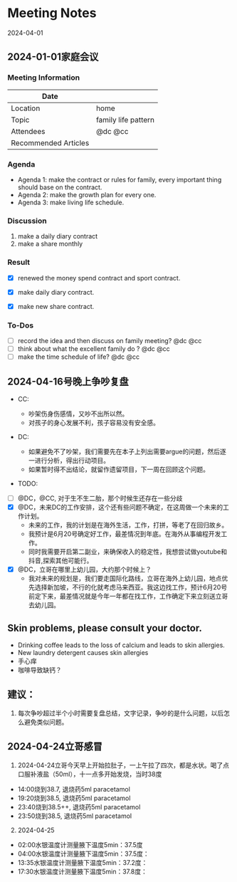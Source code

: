 # Meeting Notes
2024-04-01 


## 2024-01-01家庭会议
### Meeting Information
| Date                 |                                        |
| ---                  | ---                                    |
| Location             | home                                   |
| Topic                | family life pattern                    |
| Attendees            | @dc @cc                                |
| Recommended Articles |                                        |


### Agenda
- Agenda 1: make the contract or rules for family, every important thing should base on the contract.
- Agenda 2: make the growth plan for every one.
- Agenda 3: make living life schedule.

### Discussion
1. make a daily diary contract
2. make a share monthly

### Result
- [x] renewed the money spend contract and sport contract.
- [x] make daily diary contract.
- [x] make new share contract.


### To-Dos
- [ ] record the idea and then discuss on family meeting? @dc @cc
- [ ] think about what the excellent family do ? @dc @cc
- [ ] make the time schedule of life? @dc @cc

## 2024-04-16号晚上争吵复盘
- CC:
  - 吵架伤身伤感情，又吵不出所以然。
  - 对孩子的身心发展不利，孩子容易没有安全感。
- DC:
  - 如果避免不了吵架，我们需要先在本子上列出需要argue的问题，然后逐一进行分析，得出行动项目。
  - 如果暂时得不出结论，就留作遗留项目，下一周在回顾这个问题。


- TODO: 
- [ ] @DC，@CC, 对于生不生二胎，那个时候生还存在一些分歧
- [x] @DC，未来DC的工作安排，这个还有些问题不确定，在这周做一个未来的工作计划。
  - 未来的工作，我的计划是在海外生活，工作，打拼，等老了在回归故乡。
  - 我预计是6月20号确定好工作，最差情况到年底。在海外从事编程开发工作。
  - 同时我需要开启第二副业，来确保收入的稳定性，我想尝试做youtube和抖音,探索其他可能行。
- [x] @DC，立哥在哪里上幼儿园，大约那个时候上？
  - 我对未来的规划是，我们要走国际化路线，立哥在海外上幼儿园，地点优先选择新加坡，不行的化就考虑马来西亚。我这边找工作，预计6月20号前定下来，最差情况就是今年一年都在找工作，工作确定下来立刻送立哥去幼儿园。

## Skin problems, please consult your doctor.
- Drinking coffee leads to the loss of calcium and leads to skin allergies.
- New laundry detergent causes skin allergies
- 手心痒
- 咖啡导致缺钙？


## 建议：
1. 每次争吵超过半个小时需要复盘总结，文字记录，争吵的是什么问题，以后怎么避免类似问题。


## 2024-04-24立哥感冒
1. 2024-04-24立哥今天早上开始拉肚子，一上午拉了四次，都是水状。喝了点口服补液盐（50ml），十一点多开始发烧，当时38度
- 14:00烧到38.7,   退烧药5ml paracetamol
- 19:20烧到38.5,   退烧药5ml paracetamol
- 23:40烧到38.5++, 退烧药5ml paracetamol
- 23:50烧到38.5,   退烧药5ml paracetamol
2. 2024-04-25
- 02:00水银温度计测量腋下温度5min：37.5度
- 04:00水银温度计测量腋下温度5min：37.5度：
- 13:35水银温度计测量腋下温度5min：37.2度：
- 17:30水银温度计测量腋下温度5min：37.8度：
